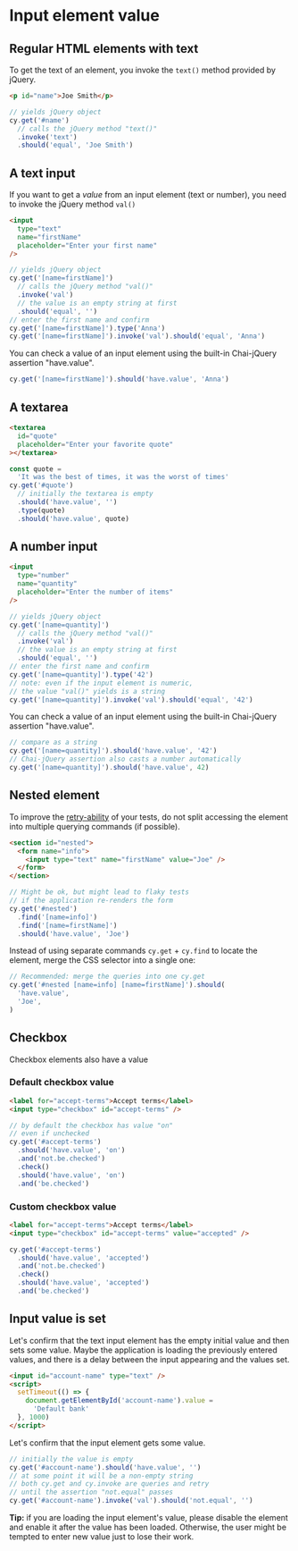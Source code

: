 # Input element value

## Regular HTML elements with text

To get the text of an element, you invoke the `text()` method provided by jQuery.

<!-- fiddle Element text -->

```html
<p id="name">Joe Smith</p>
```

```js
// yields jQuery object
cy.get('#name')
  // calls the jQuery method "text()"
  .invoke('text')
  .should('equal', 'Joe Smith')
```

<!-- fiddle-end -->

## A text input

If you want to get a _value_ from an input element (text or number), you need to invoke the jQuery method `val()`

<!-- fiddle A text input element value -->

```html
<input
  type="text"
  name="firstName"
  placeholder="Enter your first name"
/>
```

```js
// yields jQuery object
cy.get('[name=firstName]')
  // calls the jQuery method "val()"
  .invoke('val')
  // the value is an empty string at first
  .should('equal', '')
// enter the first name and confirm
cy.get('[name=firstName]').type('Anna')
cy.get('[name=firstName]').invoke('val').should('equal', 'Anna')
```

You can check a value of an input element using the built-in Chai-jQuery assertion "have.value".

```js
cy.get('[name=firstName]').should('have.value', 'Anna')
```

<!-- fiddle-end -->

## A textarea

<!-- fiddle Checking textarea value -->

```html
<textarea
  id="quote"
  placeholder="Enter your favorite quote"
></textarea>
```

```js
const quote =
  'It was the best of times, it was the worst of times'
cy.get('#quote')
  // initially the textarea is empty
  .should('have.value', '')
  .type(quote)
  .should('have.value', quote)
```

<!-- fiddle-end -->

## A number input

<!-- fiddle A number input element value -->

```html
<input
  type="number"
  name="quantity"
  placeholder="Enter the number of items"
/>
```

```js
// yields jQuery object
cy.get('[name=quantity]')
  // calls the jQuery method "val()"
  .invoke('val')
  // the value is an empty string at first
  .should('equal', '')
// enter the first name and confirm
cy.get('[name=quantity]').type('42')
// note: even if the input element is numeric,
// the value "val()" yields is a string
cy.get('[name=quantity]').invoke('val').should('equal', '42')
```

You can check a value of an input element using the built-in Chai-jQuery assertion "have.value".

```js
// compare as a string
cy.get('[name=quantity]').should('have.value', '42')
// Chai-jQuery assertion also casts a number automatically
cy.get('[name=quantity]').should('have.value', 42)
```

<!-- fiddle-end -->

## Nested element

To improve the [retry-ability](https://on.cypress.io/retry-ability) of your tests, do not split accessing the element into multiple querying commands (if possible).

<!-- fiddle Nested element -->

```html
<section id="nested">
  <form name="info">
    <input type="text" name="firstName" value="Joe" />
  </form>
</section>
```

```js
// Might be ok, but might lead to flaky tests
// if the application re-renders the form
cy.get('#nested')
  .find('[name=info]')
  .find('[name=firstName]')
  .should('have.value', 'Joe')
```

Instead of using separate commands `cy.get` + `cy.find` to locate the element, merge the CSS selector into a single one:

```js
// Recommended: merge the queries into one cy.get
cy.get('#nested [name=info] [name=firstName]').should(
  'have.value',
  'Joe',
)
```

<!-- fiddle-end -->

## Checkbox

Checkbox elements also have a value

### Default checkbox value

<!-- fiddle Default checkbox value -->

```html
<label for="accept-terms">Accept terms</label>
<input type="checkbox" id="accept-terms" />
```

```js
// by default the checkbox has value "on"
// even if unchecked
cy.get('#accept-terms')
  .should('have.value', 'on')
  .and('not.be.checked')
  .check()
  .should('have.value', 'on')
  .and('be.checked')
```

<!-- fiddle-end -->

### Custom checkbox value

<!-- fiddle Custom checkbox value -->

```html
<label for="accept-terms">Accept terms</label>
<input type="checkbox" id="accept-terms" value="accepted" />
```

```js
cy.get('#accept-terms')
  .should('have.value', 'accepted')
  .and('not.be.checked')
  .check()
  .should('have.value', 'accepted')
  .and('be.checked')
```

<!-- fiddle-end -->

## Input value is set

Let's confirm that the text input element has the empty initial value and then sets some value. Maybe the application is loading the previously entered values, and there is a delay between the input appearing and the values set.

<!-- fiddle Input value is set after a delay -->

```html hide
<input id="account-name" type="text" />
<script>
  setTimeout(() => {
    document.getElementById('account-name').value =
      'Default bank'
  }, 1000)
</script>
```

Let's confirm that the input element gets some value.

```js
// initially the value is empty
cy.get('#account-name').should('have.value', '')
// at some point it will be a non-empty string
// both cy.get and cy.invoke are queries and retry
// until the assertion "not.equal" passes
cy.get('#account-name').invoke('val').should('not.equal', '')
```

**Tip:** if you are loading the input element's value, please disable the element and enable it after the value has been loaded. Otherwise, the user might be tempted to enter new value just to lose their work.

<!-- fiddle-end -->

